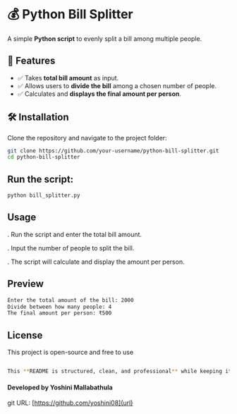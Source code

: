 # 💰 Python Bill Splitter

A simple **Python script** to evenly split a bill among multiple people.

## 🚀 Features

- ✅ Takes **total bill amount** as input.
- ✅ Allows users to **divide the bill** among a chosen number of people.
- ✅ Calculates and **displays the final amount per person**.

## 🛠️ Installation

Clone the repository and navigate to the project folder:

```bash
git clone https://github.com/your-username/python-bill-splitter.git
cd python-bill-splitter
```
## Run the script:
```bash
python bill_splitter.py
```

## Usage

. Run the script and enter the total bill amount.

. Input the number of people to split the bill.

. The script will calculate and display the amount per person.

## Preview

```bash
Enter the total amount of the bill: 2000
Divide between how many people: 4
The final amount per person: ₹500
```

## License

This project is open-source and free to use

```bash

This **README is structured, clean, and professional** while keeping it **cute and simple**! Let me know if you want any changes! 🚀💡

```

#### Developed by Yoshini Mallabathula

git URL: [https://github.com/yoshini08](url)




